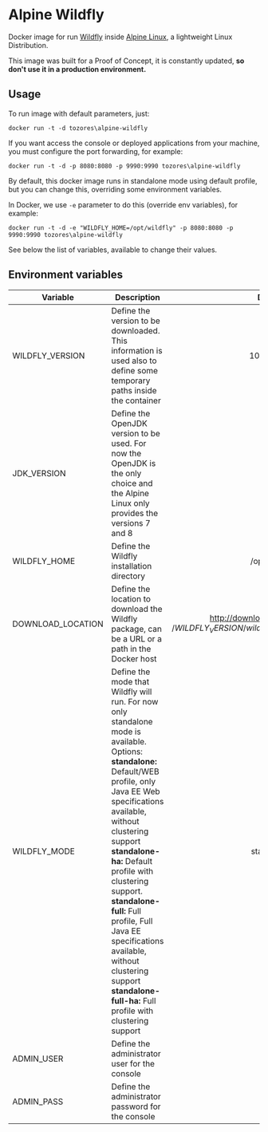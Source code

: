 # Alpine Wildfly

Docker image for run [Wildfly](http://wildfly.org) inside [Alpine Linux](http://www.alpinelinux.org), a lightweight Linux Distribution.

This image was built for a Proof of Concept, it is constantly updated, **so don't use it in a production environment.**

## Usage

To run image with default parameters, just:

```
docker run -t -d tozores\alpine-wildfly
```

If you want access the console or deployed applications from your machine, you must configure the port forwarding, for example:

```
docker run -t -d -p 8080:8080 -p 9990:9990 tozores\alpine-wildfly
```

By default, this docker image runs in standalone mode using default profile, but you can change this, overriding some environment variables.

In Docker, we use `-e` parameter to do this (override env variables), for example:

```
docker run -t -d -e "WILDFLY_HOME=/opt/wildfly" -p 8080:8080 -p 9990:9990 tozores\alpine-wildfly
```

See below the list of variables, available to change their values.

## Environment variables 

| Variable          |  Description                                                   | Default        |
|-------------------|----------------------------------------------------------------|:--------------:|
| WILDFLY_VERSION   | Define the version to be downloaded. This information is used also to define some temporary paths inside the container | 10.0.0.Final |  
| JDK_VERSION       | Define the OpenJDK version to be used. For now the OpenJDK is the only choice and the Alpine Linux only provides the versions 7 and 8 | 8 |
| WILDFLY_HOME      | Define the Wildfly installation directory | /opt/wildfly |
| DOWNLOAD_LOCATION | Define the location to download the Wildfly package, can be a URL or a path in the Docker host | http://download.jboss.org/wildfly<br/>/$WILDFLY_VERSION/wildfly-$WILDFLY_VERSION.tar.gz |
| WILDFLY_MODE      | Define the mode that Wildfly will run. For now only standalone mode is available. Options:<br/>**standalone:** Default/WEB profile, only Java EE Web specifications available, without clustering support<br/>**standalone-ha:** Default profile with clustering support.<br/>**standalone-full:** Full profile, Full Java EE specifications available, without clustering support<br/>**standalone-full-ha:** Full profile with clustering support | standalone |
| ADMIN_USER        | Define the administrator user for the console | admin |
| ADMIN_PASS	    | Define the administrator password for the console | wildfly |